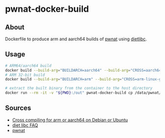 # pwnat-docker-build

## About

Dockerfile to produce arm and aarch64 builds of [pwnat](https://github.com/samyk/pwnat) using [dietlibc](https://www.fefe.de/dietlibc/).

## Usage

```bash
# ARM64/aarch64 build
docker build --build-arg="BUILDARCH=aarch64" --build-arg="CROSS=aarch64-linux-gnu-" -t pwnat-docker-build https://github.com/nefarius/pwnat-docker-build.git
# ARM 32-bit build
docker build --build-arg="BUILDARCH=arm" --build-arg="CROSS=arm-linux-gnueabihf-" -t pwnat-docker-build https://github.com/nefarius/pwnat-docker-build.git

# extract the built binary from the container to the host directory
docker run --rm -it -v "${PWD}:/out" pwnat-docker-build cp /data/pwnat/pwnat /out/pwnat
```

## Sources

- [Cross compiling for arm or aarch64 on Debian or Ubuntu](https://jensd.be/1126/linux/cross-compiling-for-arm-or-aarch64-on-debian-or-ubuntu)
- [diet libc FAQ](https://www.fefe.de/dietlibc/FAQ.txt)
- [pwnat](https://github.com/samyk/pwnat)
